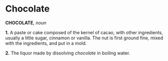 # Chocolate

**CHOCOLATE**, _noun_

**1.** A paste or cake composed of the kernel of cacao, with other ingredients, usually a little sugar, cinnamon or vanilla. The nut is first ground fine, mixed with the ingredients, and put in a mold.

**2.** The liquor made by dissolving _chocolate_ in boiling water.
